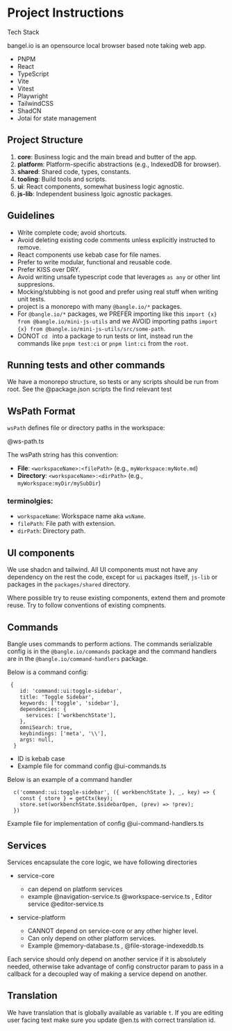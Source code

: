 # Project Instructions

Tech Stack

bangel.io is an opensource local browser based note taking web app.

- PNPM
- React
- TypeScript
- Vite
- Vitest
- Playwright
- TailwindCSS
- ShadCN
- Jotai for state management

## Project Structure

1. **core**: Business logic and the main bread and butter of the app.
2. **platform**: Platform-specific abstractions (e.g., IndexedDB for browser).
3. **shared**: Shared code, types, constants.
4. **tooling**: Build tools and scripts.
5. **ui**: React components, somewhat business logic agnostic.
6. **js-lib**: Independent business lgoic agnostic packages.

## Guidelines

- Write complete code; avoid shortcuts.
- Avoid deleting existing code comments unless explicitly instructed to remove.
- React components use kebab case for file names.
- Prefer to write modular, functional and reusable code.
- Prefer KISS over DRY.
- Avoid writing unsafe typescript code that leverages `as any` or other lint suppresions.
- Mocking/stubbing is not good and prefer using real stuff when writing unit tests.
- project is a monorepo with many `@bangle.io/*` packages.
- For `@bangle.io/*` packages, we PREFER importing like this `import {x} from @bangle.io/mini-js-utils` and we AVOID importing paths `import {x} from @bangle.io/mini-js-utils/src/some-path`.
- DONOT `cd ` into a package to run tests or lint, instead run the commands like `pnpm test:ci` or `pnpm lint:ci` from the `root`.

## Running tests and other commands

We have a monorepo structure, so tests or any scripts should be run from root. See the @package.json scripts the find relevant test

## WsPath Format

`wsPath` defines file or directory paths in the workspace:

@ws-path.ts

The wsPath string has this convention:

- **File**: `<workspaceName>:<filePath>` (e.g., `myWorkspace:myNote.md`)
- **Directory**: `<workspaceName>:<dirPath>` (e.g., `myWorkspace:myDir/mySubDir`)

### terminolgies:

- `workspaceName`: Workspace name aka `wsName`.
- `filePath`: File path with extension.
- `dirPath`: Directory path.

## UI components

We use shadcn and tailwind. All UI components must not have any dependency on the rest the code, except for `ui` packages itself, `js-lib` or packages in the `packages/shared` directory.

Where possible try to reuse existing components, extend them and promote reuse. Try to follow conventions of existing compnents.

## Commands

Bangle uses commands to perform actions. The commands serializable config is in the `@bangle.io/commands` package and the command handlers are in the `@bangle.io/command-handlers` package.

Below is a command config:

```
 {
    id: 'command::ui:toggle-sidebar',
    title: 'Toggle Sidebar',
    keywords: ['toggle', 'sidebar'],
    dependencies: {
      services: ['workbenchState'],
    },
    omniSearch: true,
    keybindings: ['meta', '\\'],
    args: null,
  }
```

- ID is kebab case
- Example file for command config @ui-commands.ts

Below is an example of a command handler

```
  c('command::ui:toggle-sidebar', ({ workbenchState }, _, key) => {
    const { store } = getCtx(key);
    store.set(workbenchState.$sidebarOpen, (prev) => !prev);
  })
```

Example file for implementation of config @ui-command-handlers.ts

## Services

Services encapsulate the core logic, we have following directories

- service-core

  - can depend on platform services
  - example @navigation-service.ts @workspace-service.ts , Editor service @editor-service.ts

- service-platform
  - CANNOT depend on service-core or any other higher level.
  - Can only depend on other platform services.
  - Example @memory-database.ts , @file-storage-indexeddb.ts

Each service should only depend on another service if it is absolutely needed, otherwise take advantage of config constructor param to pass in a callback for a decoupled way of making a service depend on another.

## Translation

We have translation that is globally available as variable `t`. If you are editing user facing text make sure you update @en.ts with correct translation id.
